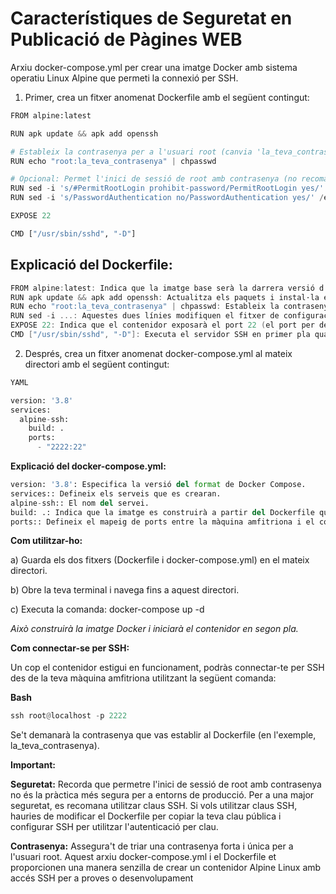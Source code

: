 # Característiques de Seguretat en Publicació de Pàgines WEB

Arxiu docker-compose.yml per crear una imatge Docker amb sistema operatiu Linux Alpine que permeti la connexió per SSH.

1) Primer, crea un fitxer anomenat Dockerfile amb el següent contingut:

```python
FROM alpine:latest

RUN apk update && apk add openssh

# Estableix la contrasenya per a l'usuari root (canvia 'la_teva_contrasenya' per una contrasenya segura)
RUN echo "root:la_teva_contrasenya" | chpasswd

# Opcional: Permet l'inici de sessió de root amb contrasenya (no recomanat per a producció)
RUN sed -i 's/#PermitRootLogin prohibit-password/PermitRootLogin yes/' /etc/ssh/sshd_config
RUN sed -i 's/PasswordAuthentication no/PasswordAuthentication yes/' /etc/ssh/sshd_config

EXPOSE 22

CMD ["/usr/sbin/sshd", "-D"]
```

## Explicació del Dockerfile:

```c++
FROM alpine:latest: Indica que la imatge base serà la darrera versió d'Alpine Linux.
RUN apk update && apk add openssh: Actualitza els paquets i instal·la el servidor SSH (openssh).
RUN echo "root:la_teva_contrasenya" | chpasswd: Estableix la contrasenya per a l'usuari root. Important: Substitueix la_teva_contrasenya per una contrasenya segura.
RUN sed -i ...: Aquestes dues línies modifiquen el fitxer de configuració SSH (/etc/ssh/sshd_config) per permetre l'inici de sessió de l'usuari root mitjançant contrasenya. Això no es recomana per a entorns de producció per motius de seguretat. És preferible utilitzar claus SSH.   
EXPOSE 22: Indica que el contenidor exposarà el port 22 (el port per defecte d'SSH).
CMD ["/usr/sbin/sshd", "-D"]: Executa el servidor SSH en primer pla quan s'inicia el contenidor.

````

2) Després, crea un fitxer anomenat docker-compose.yml al mateix directori amb el següent contingut:

```python
YAML

version: '3.8'
services:
  alpine-ssh:
    build: .
    ports:
      - "2222:22"
````

**Explicació del docker-compose.yml:**

```python
version: '3.8': Especifica la versió del format de Docker Compose.
services:: Defineix els serveis que es crearan.
alpine-ssh:: El nom del servei.
build: .: Indica que la imatge es construirà a partir del Dockerfile que es troba en el mateix directori.
ports:: Defineix el mapeig de ports entre la màquina amfitriona i el contenidor. "2222:22" significa que el port 2222 de la teva màquina amfitriona es redirigirà al port 22 del contenidor.
````

**Com utilitzar-ho:**

a) Guarda els dos fitxers (Dockerfile i docker-compose.yml) en el mateix directori.

b) Obre la teva terminal i navega fins a aquest directori.

c) Executa la comanda: docker-compose up -d

*Això construirà la imatge Docker i iniciarà el contenidor en segon pla.*

**Com connectar-se per SSH:**

Un cop el contenidor estigui en funcionament, podràs connectar-te per SSH des de la teva màquina amfitriona utilitzant la següent comanda:

**Bash**

```python
ssh root@localhost -p 2222
````

Se't demanarà la contrasenya que vas establir al Dockerfile (en l'exemple, la_teva_contrasenya).

**Important:**

**Seguretat:** Recorda que permetre l'inici de sessió de root amb contrasenya no és la pràctica més segura per a entorns de producció. Per a una major seguretat, es recomana utilitzar claus SSH. Si vols utilitzar claus SSH, hauries de modificar el Dockerfile per copiar la teva clau pública i configurar SSH per utilitzar l'autenticació per clau.

**Contrasenya:** Assegura't de triar una contrasenya forta i única per a l'usuari root.
Aquest arxiu docker-compose.yml i el Dockerfile et proporcionen una manera senzilla de crear un contenidor Alpine Linux amb accés SSH per a proves o desenvolupament
